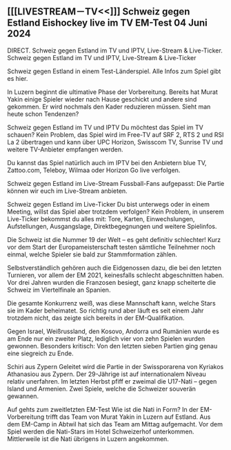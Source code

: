 <h2>[[[LIVESTREAM－TV<<]]] Schweiz gegen Estland Eishockey live im TV EM-Test 04 Juni 2024</h2>

DIRECT. Schweiz gegen Estland im TV und IPTV, Live-Stream & Live-Ticker. Schweiz gegen Estland im TV und IPTV, Live-Stream & Live-Ticker

Schweiz gegen Estland in einem Test-Länderspiel. Alle Infos zum Spiel gibt es hier.

In Luzern beginnt die ultimative Phase der Vorbereitung. Bereits hat Murat Yakin einige Spieler wieder nach Hause geschickt und andere sind gekommen. Er wird nochmals den Kader reduzieren müssen. Sieht man heute schon Tendenzen?

Schweiz gegen Estland im TV und IPTV
Du möchtest das Spiel im TV schauen? Kein Problem, das Spiel wird im Free-TV auf SRF 2, RTS 2 und RSI La 2 übertragen und kann über UPC Horizon, Swisscom TV, Sunrise TV und weitere TV-Anbieter empfangen werden.

Du kannst das Spiel natürlich auch im IPTV bei den Anbietern blue TV, Zattoo.com, Teleboy, Wilmaa oder Horizon Go live verfolgen.

Schweiz gegen Estland im Live-Stream
Fussball-Fans aufgepasst: Die Partie können wir euch im Live-Stream anbieten.

Schweiz gegen Estland im Live-Ticker
Du bist unterwegs oder in einem Meeting, willst das Spiel aber trotzdem verfolgen? Kein Problem, in unserem Live-Ticker bekommst du alles mit: Tore, Karten, Einwechslungen, Aufstellungen, Ausgangslage, Direktbegegnungen und weitere Spielinfos.

Die Schweiz ist die Nummer 19 der Welt – es geht definitiv schlechter! Kurz vor dem Start der Europameisterschaft testen sämtliche Teilnehmer noch einmal, welche Spieler sie bald zur Stammformation zählen.

Selbstverständlich gehören auch die Eidgenossen dazu, die bei den letzten Turnieren, vor allem der EM 2021, keinesfalls schlecht abgeschnitten haben. Vor drei Jahren wurden die Franzosen besiegt, ganz knapp scheiterte die Schweiz im Viertelfinale an Spanien.

Die gesamte Konkurrenz weiß, was diese Mannschaft kann, welche Stars sie im Kader beheimatet. So richtig rund aber läuft es seit einem Jahr trotzdem nicht, das zeigte sich bereits in der EM-Qualifikation.

Gegen Israel, Weißrussland, den Kosovo, Andorra und Rumänien wurde es am Ende nur ein zweiter Platz, lediglich vier von zehn Spielen wurden gewonnen. Besonders kritisch: Von den letzten sieben Partien ging genau eine siegreich zu Ende.

Schiri aus Zypern
Geleitet wird die Partie in der Swissporarena von Kyriakos Athanasiou aus Zypern. Der 29-Jährige ist auf internationalem Niveau relativ unerfahren. Im letzten Herbst pfiff er zweimal die U17-Nati – gegen Island und Armenien. Zwei Spiele, welche die Schweizer souverän gewannen.

Auf gehts zum zweitletzten EM-Test
Wie ist die Nati in Form? In der EM-Vorbereitung trifft das Team von Murat Yakin in Luzern auf Estland. Aus dem EM-Camp in Abtwil hat sich das Team am Mittag aufgemacht. Vor dem Spiel werden die Nati-Stars im Hotel Schweizerhof unterkommen. Mittlerweile ist die Nati übrigens in Luzern angekommen.
